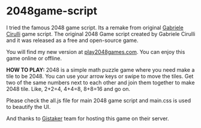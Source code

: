 # 2048game-script
I tried the famous 2048 game script. Its a remake from original <a href="http://gabrielecirulli.com/" target="_blank">Gabriele Cirulli</a> game script.
The original 2048 Game script created by Gabriele Cirulli and it was released as a free and open-source game.

You will find my new version at <a href="https://www.play2048games.com/" rel="dofollow">play2048games.com</a>. You can enjoy this game online or offline.

<b>HOW TO PLAY:</b> 2048 is a simple math puzzle game where you need make a tile to be 2048. You can use your arrow keys or swipe to move the tiles. Get two of the same numbers next to each other and join them together to make 2048 tile. Like, 2+2=4, 4+4=8, 8+8=16 and go on.

Please check the all.js file for main 2048 game script and main.css is used to beautify the UI.

And thanks to <a href="https://gistaker.com/" rel="dofollow">Gistaker</a> team for hosting this game on their server.
